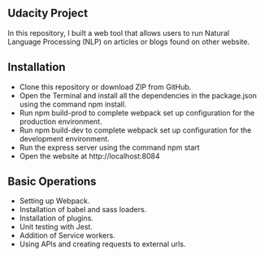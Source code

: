 ## Udacity Project
In this repository, I built a web tool that allows users to run Natural Language Processing (NLP) on articles or blogs found on other website.

## Installation
- Clone this repository or download ZIP from GitHub.
- Open the Terminal and install all the dependencies in the package.json using the command npm install.
- Run npm build-prod to complete webpack set up configuration for the production environment.
- Run npm build-dev to complete webpack set up configuration for the development environment.
- Run the express server using the command npm start
- Open the website at http://localhost:8084

## Basic Operations
- Setting up Webpack.
- Installation of babel and sass loaders.
- Installation of plugins.
- Unit testing with Jest.
- Addition of Service workers.
- Using APIs and creating requests to external urls.

